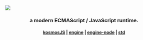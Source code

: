 <h1><img src="https://raw.githubusercontent.com/kosmosJS/kosmosJS/main/doc/kosmos.png" /></h1>

<h3 align="center">a modern ECMAScript / JavaScript runtime.</h3>
<h4 align="center"><a href="https://github.com/kosmosJS/kosmosJS">kosmosJS</a> | <a href="https://github.com/kosmosJS/engine">engine</a> | <a href="https://github.com/kosmosJS/engine-node">engine-node</a> | <a href="https://github.com/kosmosJS/std">std</a></p>
